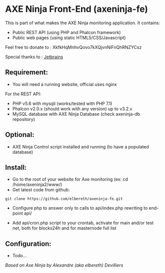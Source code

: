 # AXE Ninja Front-End (axeninja-fe)

This is part of what makes the AXE Ninja monitoring application.
It contains:
- Public REST API (using PHP and Phalcon framework)
- Public web pages (using static HTML5/CSS/Javascript)

Feel free to donate to : XkfkHqMnhvQovo7kXQjvnNiFnQhRNZYCsz

Special thanks to : [Jetbrains](https://www.jetbrains.com)

## Requirement:
* You will need a running website, official uses nginx

For the REST API:
* PHP v5.6 with mysqli (works/tested with PHP 7.1)
* Phalcon v2.0.x (should work with any version) up to v3.2.x
* MySQL database with AXE Ninja Database (check axeninja-db repository)

## Optional:
* AXE Ninja Control script installed and running (to have a populated database)

## Install:
* Go to the root of your website for Axe monitoring (ex: cd /home/axeninja2/www/)
* Get latest code from github:
```shell
git clone https://github.com/elbereth/axeninja-fe.git
```

* Configure php to answer only to calls to api/index.php rewriting to end-point api/

* Add api/cron.php script to your crontab, activate for main and/or test net, both for blocks24h and for masternode full list

## Configuration:
* Todo...

_Based on Axe Ninja by Alexandre (aka elbereth) Devilliers_
